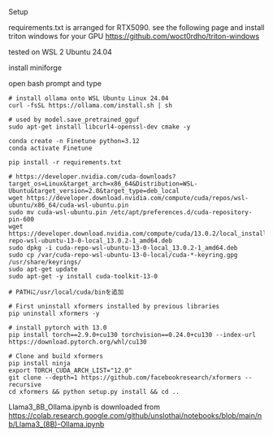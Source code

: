 Setup

requirements.txt is arranged for RTX5090.
see the following page and install triton windows for your GPU
https://github.com/woct0rdho/triton-windows

tested on WSL 2 Ubuntu 24.04

install miniforge

open bash prompt and type

    # install ollama onto WSL Ubuntu Linux 24.04 
    curl -fsSL https://ollama.com/install.sh | sh

    # used by model.save_pretrained_gguf
    sudo apt-get install libcurl4-openssl-dev cmake -y
    
    conda create -n Finetune python=3.12
    conda activate Finetune

    pip install -r requirements.txt

    # https://developer.nvidia.com/cuda-downloads?target_os=Linux&target_arch=x86_64&Distribution=WSL-Ubuntu&target_version=2.0&target_type=deb_local
    wget https://developer.download.nvidia.com/compute/cuda/repos/wsl-ubuntu/x86_64/cuda-wsl-ubuntu.pin
    sudo mv cuda-wsl-ubuntu.pin /etc/apt/preferences.d/cuda-repository-pin-600
    wget https://developer.download.nvidia.com/compute/cuda/13.0.2/local_installers/cuda-repo-wsl-ubuntu-13-0-local_13.0.2-1_amd64.deb
    sudo dpkg -i cuda-repo-wsl-ubuntu-13-0-local_13.0.2-1_amd64.deb
    sudo cp /var/cuda-repo-wsl-ubuntu-13-0-local/cuda-*-keyring.gpg /usr/share/keyrings/
    sudo apt-get update
    sudo apt-get -y install cuda-toolkit-13-0

    # PATHに/usr/local/cuda/binを追加

    # First uninstall xformers installed by previous libraries
    pip uninstall xformers -y

    # install pytorch with 13.0
    pip install torch==2.9.0+cu130 torchvision==0.24.0+cu130 --index-url https://download.pytorch.org/whl/cu130

    # Clone and build xformers
    pip install ninja
    export TORCH_CUDA_ARCH_LIST="12.0"
    git clone --depth=1 https://github.com/facebookresearch/xformers --recursive
    cd xformers && python setup.py install && cd ..

Llama3_8B_Ollama.ipynb is downloaded from
https://colab.research.google.com/github/unslothai/notebooks/blob/main/nb/Llama3_(8B)-Ollama.ipynb

